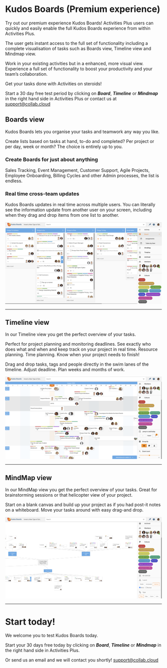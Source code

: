 # Kudos Boards (Premium experience)

Try out our premium experience Kudos Boards! Activities Plus users can quickly and easily enable the full Kudos Boards experience from within Activities Plus.

The user gets instant access to the full set of functionality including a complete visualisation of tasks such as Boards view, Timeline view and Mindmap view.

Work in your existing activities but in a enhanced, more visual view. Experience a full set of functionality to boost your productivity and your team’s collaboration.

Get your tasks done with Activities on steroids!

Start a 30 day free test period by clicking on **_Board_**, **_Timeline_** or **_Mindmap_** in the right hand side in Activities Plus or contact us at [support@collab.cloud](mailto:support@collab.cloud)

## Boards view

Kudos Boards lets you organise your tasks and teamwork any way you like.

Create lists based on tasks at hand, to-do and completed? Per project or per day, week or month? The choice is entirely up to you.

### Create Boards for just about anything

Sales Tracking, Event Management, Customer Support, Agile Projects, Employee Onboarding, Billing Cycles and other Admin processes, the list is endless.

### Real time cross-team updates

Kudos Boards updates in real time across multiple users. You can literally see the information update from another user on your screen, including when they drag and drop items from one list to another.

<img src="/assets/images/screen-shots/aplus/aplus-boards.png" alt="Kudos Boards" />

___

## Timeline view

In our Timeline view you get the perfect overview of your tasks.

Perfect for project planning and monitoring deadlines. See exactly who does what and when and keep track on your project in real time. Resource planning. Time planning. Know when your project needs to finish!

Drag and drop tasks, tags and people directly in the swim lanes of the timeline. Adjust deadline. Plan weeks and months of work.

<img src="/assets/images/screen-shots/aplus/aplus-timeline.png" alt="Kudos Boards" />

___

## MindMap view

In our MindMap view you get the perfect overview of your tasks. Great for brainstorming sessions or that helicopter view of your project.

Start on a blank canvas and build up your project as if you had post-it notes on a whiteboard. Move your tasks around with easy drag-and drop.

<img src="/assets/images/screen-shots/aplus/aplus-mindmap.png" alt="Kudos Boards" />

___

# Start today!

We welcome you to test Kudos Boards today.

Start your 30 days free today by clicking on **_Board_**, **_Timeline_** or **_Mindmap_** in the right hand side in Activities Plus.

Or send us an email and we will contact you shortly! [support@collab.cloud](mailto:support@collab.cloud)
